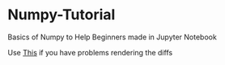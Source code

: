 # Numpy-Tutorial
Basics of Numpy to Help Beginners made in Jupyter Notebook

Use [This](https://nbviewer.jupyter.org/github/Syzygianinfern0/Numpy-Tutorial/tree/master/) if you have problems rendering the diffs